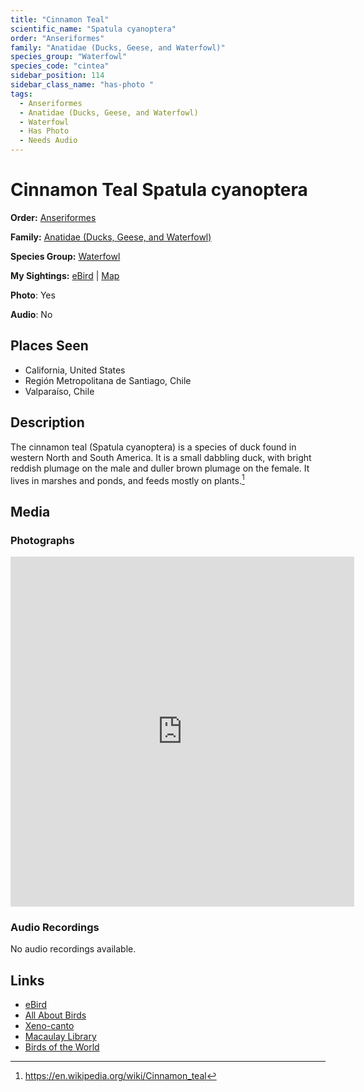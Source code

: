 ```yaml
---
title: "Cinnamon Teal"
scientific_name: "Spatula cyanoptera"
order: "Anseriformes"
family: "Anatidae (Ducks, Geese, and Waterfowl)"
species_group: "Waterfowl"
species_code: "cintea"
sidebar_position: 114
sidebar_class_name: "has-photo "
tags: 
  - Anseriformes
  - Anatidae (Ducks, Geese, and Waterfowl)
  - Waterfowl
  - Has Photo
  - Needs Audio
---
```


# Cinnamon Teal <span className='sci_name'>Spatula cyanoptera</span>

**Order:** [Anseriformes](/tags/anseriformes)

**Family:** [Anatidae (Ducks, Geese, and Waterfowl)](/tags/anatidae-ducks-geese-and-waterfowl)

**Species Group:** [Waterfowl](/tags/waterfowl)

**My Sightings:** [eBird](https://ebird.org/lifelist?r=world&time=life&spp=cintea) | [Map](/map?species_code=cintea)

**Photo**: Yes 

**Audio**: No

## Places Seen

* California, United States
* Región Metropolitana de Santiago, Chile
* Valparaíso, Chile

## Description
The cinnamon teal (Spatula cyanoptera) is a species of duck found in western North and South America. It is a small dabbling duck, with bright reddish plumage on the male and duller brown plumage on the female. It lives in marshes and ponds, and feeds mostly on plants.[^1]

[^1]: https://en.wikipedia.org/wiki/Cinnamon_teal

## Media
### Photographs
<iframe src="https://macaulaylibrary.org/asset/627867335/embed" width="550" height="560" frameborder="0" allowfullscreen></iframe>

### Audio Recordings
No audio recordings available.

## Links
* [eBird](https://ebird.org/species/cintea) 
* [All About Birds](https://www.allaboutbirds.org/guide/cintea) 
* [Xeno-canto](https://www.xeno-canto.org/species/spatula-cyanoptera) 
* [Macaulay Library](https://search.macaulaylibrary.org/catalog?taxonCode=cintea&sort=rating_rank_desc)
* [Birds of the World](https://birdsoftheworld.org/bow/species/cintea)
